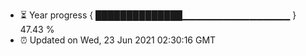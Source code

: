 - ⏳ Year progress { ██████████████▁▁▁▁▁▁▁▁▁▁▁▁▁▁▁▁ } 47.43 %
- ⏰ Updated on Wed, 23 Jun 2021 02:30:16 GMT

